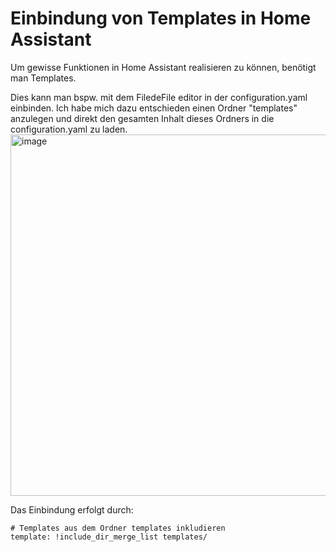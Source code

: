 # Einbindung von Templates in Home Assistant

Um gewisse Funktionen in Home Assistant realisieren zu können,
benötigt man Templates.

Dies kann man bspw. mit dem FiledeFile editor in der configuration.yaml einbinden.
Ich habe mich dazu entschieden einen Ordner "templates" anzulegen und direkt den gesamten Inhalt dieses Ordners in die configuration.yaml zu laden.
<img width="823" height="578" alt="image" src="https://github.com/user-attachments/assets/1a16a651-f0d4-469e-b6e1-722f12df7c5d" />


Das Einbindung erfolgt durch:

```
# Templates aus dem Ordner templates inkludieren
template: !include_dir_merge_list templates/
```
